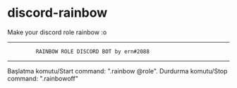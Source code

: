 # discord-rainbow
Make your discord role rainbow :o


------------------------------------------------------------------------

             RAINBOW ROLE DISCORD BOT by ern#2088

------------------------------------------------------------------------

Başlatma komutu/Start command: ".rainbow @role".
Durdurma komutu/Stop command: ".rainbowoff"

